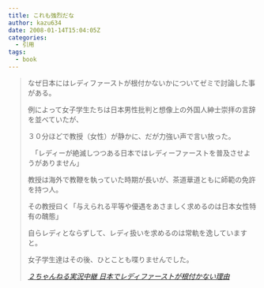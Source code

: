 ```yaml
---
title: これも強烈だな
author: kazu634
date: 2008-01-14T15:04:05Z
categories:
  - 引用
tags:
  - book
---
```

<div class="section">
<blockquote title="２ちゃんねる実況中継 日本でレディファーストが根付かない理由" cite="http://res2ch.blog76.fc2.com/blog-entry-2676.html">
<p>
      なぜ日本にはレディファーストが根付かないかについてゼミで討論した事がある。
</p>

<p>
      例によって女子学生たちは日本男性批判と想像上の外国人紳士崇拝の言辞を並べていたが、
</p>

<p>
      ３０分ほどで教授（女性）が静かに、だが力強い声で言い放った。
</p>

<p>
      　「レディーが絶滅しつつある日本ではレディーファーストを普及させようがありません」
</p>

<p>
      教授は海外で教鞭を執っていた時期が長いが、茶道華道ともに師範の免許を持つ人。
</p>

<p>
      その教授曰く「与えられる平等や優遇をあさましく求めるのは日本女性特有の醜態」
</p>

<p>
      自らレディとならずして、レディ扱いを求めるのは常軌を逸していますと。
</p>

<p>
      女子学生達はその後、ひとことも喋りませんでした。
</p>

<p>
<cite><a href="http://res2ch.blog76.fc2.com/blog-entry-2676.html" onclick="__gaTracker('send', 'event', 'outbound-article', 'http://res2ch.blog76.fc2.com/blog-entry-2676.html', '２ちゃんねる実況中継 日本でレディファーストが根付かない理由');" target="_blank">２ちゃんねる実況中継 日本でレディファーストが根付かない理由</a></cite>
</p>
</blockquote>
</div>

